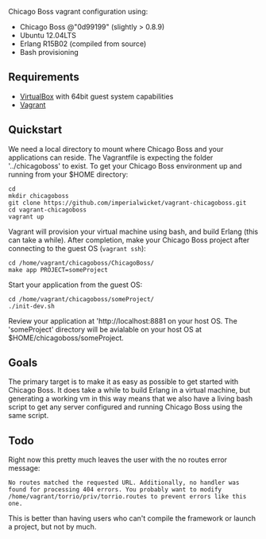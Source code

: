 Chicago Boss vagrant configuration using:
 - Chicago Boss @"0d99199" (slightly > 0.8.9)
 - Ubuntu 12.04LTS
 - Erlang R15B02 (compiled from source)
 - Bash provisioning

## Requirements

 - [VirtualBox](https://www.virtualbox.org/wiki/Downloads) with 64bit guest system capabilities
 - [Vagrant](http://www.vagrantup.com/downloads.html)


## Quickstart

We need a local directory to mount where Chicago Boss and your applications can reside. The Vagrantfile is expecting the folder '../chicagoboss' to exist. To get your Chicago Boss environment up and running from your $HOME directory:

    cd
    mkdir chicagoboss
    git clone https://github.com/imperialwicket/vagrant-chicagoboss.git
    cd vagrant-chicagoboss
    vagrant up

Vagrant will provision your virtual machine using bash, and build Erlang (this can take a while). After completion, make your Chicago Boss project after connecting to the guest OS (`vagrant ssh`):

    cd /home/vagrant/chicagoboss/ChicagoBoss/
    make app PROJECT=someProject

Start your application from the guest OS:

    cd /home/vagrant/chicagoboss/someProject/
    ./init-dev.sh

Review your application at 'http://localhost:8881 on your host OS. The 'someProject' directory will be avialable on your host OS at $HOME/chicagoboss/someProject.


## Goals

The primary target is to make it as easy as possible to get started with Chicago Boss. It does take a while to build Erlang in a virtual machine, but generating a working vm in this way means that we also have a living bash script to get any server configured and running Chicago Boss using the same script.


## Todo

Right now this pretty much leaves the user with the no routes error message:

    No routes matched the requested URL. Additionally, no handler was found for processing 404 errors. You probably want to modify /home/vagrant/torrio/priv/torrio.routes to prevent errors like this one.

This is better than having users who can't compile the framework or launch a project, but not by much.
